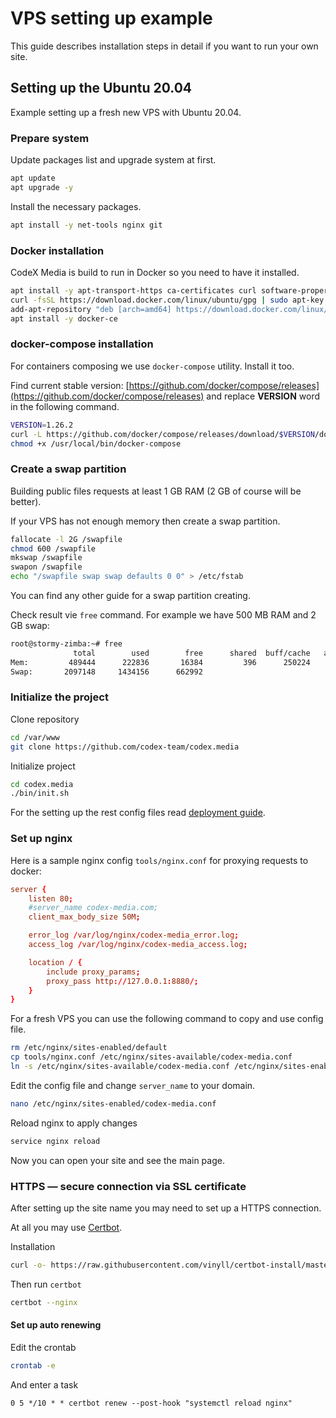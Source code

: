 # VPS setting up example

This guide describes installation steps in detail if you want to run your own site.

## Setting up the Ubuntu 20.04

Example setting up a fresh new VPS with Ubuntu 20.04.

### Prepare system

Update packages list and upgrade system at first.

```bash
apt update
apt upgrade -y
```

Install the necessary packages.

```bash
apt install -y net-tools nginx git
```

### Docker installation

CodeX Media is build to run in Docker so you need to have it installed.

```bash
apt install -y apt-transport-https ca-certificates curl software-properties-common
curl -fsSL https://download.docker.com/linux/ubuntu/gpg | sudo apt-key add -
add-apt-repository "deb [arch=amd64] https://download.docker.com/linux/ubuntu bionic stable"
apt install -y docker-ce
```

### docker-compose installation

For containers composing we use `docker-compose` utility. Install it too.

Find current stable version: [https://github.com/docker/compose/releases](https://github.com/docker/compose/releases) and replace **VERSION** word in the following command.

```bash
VERSION=1.26.2
curl -L https://github.com/docker/compose/releases/download/$VERSION/docker-compose-`uname -s`-`uname -m` -o /usr/local/bin/docker-compose
chmod +x /usr/local/bin/docker-compose
```

### Create a swap partition

Building public files requests at least 1 GB RAM (2 GB of course will be better).

If your VPS has not enough memory then create a swap partition.

```bash
fallocate -l 2G /swapfile
chmod 600 /swapfile
mkswap /swapfile
swapon /swapfile
echo "/swapfile swap swap defaults 0 0" > /etc/fstab
```

You can find any other guide for a swap partition creating.

Check result vie `free` command. For example we have 500 MB RAM and 2 GB swap:

```bash
root@stormy-zimba:~# free
              total        used        free      shared  buff/cache   available
Mem:         489444      222836       16384         396      250224      252020
Swap:       2097148     1434156      662992
``` 

### Initialize the project

Clone repository

```bash
cd /var/www
git clone https://github.com/codex-team/codex.media
```

Initialize project

```bash
cd codex.media
./bin/init.sh
```

For the setting up the rest config files read [deployment guide](general-installation.md).

### Set up nginx 

Here is a sample nginx config `tools/nginx.conf` for proxying requests to docker:

```conf
server {
    listen 80;
    #server_name codex-media.com;
    client_max_body_size 50M;

    error_log /var/log/nginx/codex-media_error.log;
    access_log /var/log/nginx/codex-media_access.log;

    location / {
        include proxy_params;
        proxy_pass http://127.0.0.1:8880/;
    }
}
```

For a fresh VPS you can use the following command to copy and use config file.

```bash
rm /etc/nginx/sites-enabled/default
cp tools/nginx.conf /etc/nginx/sites-available/codex-media.conf
ln -s /etc/nginx/sites-available/codex-media.conf /etc/nginx/sites-enabled/codex-media.conf
```

Edit the config file and change `server_name` to your domain. 

```bash
nano /etc/nginx/sites-enabled/codex-media.conf
```

Reload nginx to apply changes

```bash
service nginx reload
```

Now you can open your site and see the main page.

### HTTPS — secure connection via SSL certificate

After setting up the site name you may need to set up a HTTPS connection.

At all you may use [Certbot](https://certbot.eff.org).

Installation

```bash
curl -o- https://raw.githubusercontent.com/vinyll/certbot-install/master/install.sh | bash
```

Then run `certbot`

```bash
certbot --nginx
```

#### Set up auto renewing

Edit the crontab

```bash
crontab -e
```

And enter a task

```cron
0 5 */10 * * certbot renew --post-hook "systemctl reload nginx"
```
